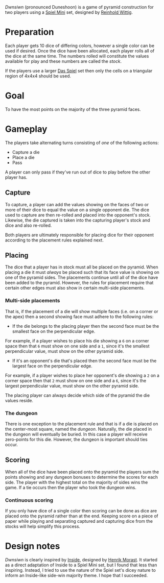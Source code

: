 *Dwnsiwn* (pronounced Duneshoon) is a game of pyramid construction for two players using a [Spiel Mini](http://boardgamegeek.com/boardgame/110073/spiel-mini) set, designed by [Reinhold Wittig](http://www.perlhuhn.de/).

Preparation
===========

Each player gets 10 dice of differing colors, however a single color can be used if desired.  Once the dice have been allocated, each player rolls all of the dice at the same time.  The numbers rolled will constitute the values available for play and these numbers are called the *stock*.

If the players use a larger  [Das Spiel](http://boardgamegeek.com/boardgame/2229/spiel) set then only the cells on a triangular region of 4x4x4 should be used.

Goal
====

To have the most points on the majority of the three pyramid faces.

Gameplay
========

The players take alternating turns consisting of *one* of the following actions:

 * Capture a die
 * Place a die
 * Pass
 
A player can only pass if they've run out of dice to play before the other player has.

Capture
-------

To capture, a player can add the values showing on the faces of two or more of their dice to equal the value on a single opponent die.  The dice used to capture are then re-rolled and placed into the opponent's stock.  Likewise, the die captured is taken into the capturing player's stock and dice and also re-rolled.

Both players are ultimately responsible for placing dice for their opponent according to the placement rules explained next.

Placing
-------

The dice that a player has in stock must all be placed on the pyramid.  When placing a die it must *always* be placed such that its face value is showing on one of the pyramid sides.  The placements continue until all of the dice have been added to the pyramid.  However, the rules for placement require that certain other edges must also show in certain multi-side placements.

### Multi-side placements

That is, if the placement of a die will show multiple faces (i.e. on a corner or the apex) then a second showing face must adhere to the following rules:

  - If the die belongs to the placing player then the second face must 
    be the smallest face on the perpendicular edge.

For example, if a player wishes to place his die showing a `6` on a corner space then that `6` must show on one side and a `1`, since it's the smallest perpendicular value, must show on the other pyramid side.

  - If it's an opponent's die that's placed then the second face must
    be the largest face on the perpendicular edge.

For example, if a player wishes to place her opponent's die showing a `2` on a corner space then that `2` must show on one side and a `6`, since it's the largest perpendicular value, must show on the other pyramid side.

The placing player can always decide which side of the pyramid the die values reside.

### The dungeon

There is one exception to the placement rule and that is if a die is placed on the center-most square, named the *dungeon*.  Naturally, the die placed in the dungeon will eventually be buried.  In this case a player will receive zero-points for this die.  However, the dungeon is important should ties occur.

Scoring
-------

When all of the dice have been placed onto the pyramid the players sum the points showing and any dungeon bonuses to determine the scores for each side.  The player with the highest total on the majority of sides wins the game.  If a tie occurs then the player who took the dungeon wins.

### Continuous scoring

If you only have dice of a single color then scoring can be done as dice are placed onto the pyramid rather than at the end.  Keeping score on a piece of paper while playing and separating captured and capturing dice from the stocks will help simplify this process.

Design notes
============

*Dwnsiwn* is clearly inspired by [Inside](http://boardgamegeek.com/boardgame/30179/inside), designed by [Henrik Morast](http://boardgamegeek.com/boardgamedesigner/9007/henrik-morast).  It started as a direct adaptation of Inside to a Spiel Mini set, but I found that less than inspiring.  Instead, I tried to use the nature of the Spiel set's dicey nature to inform an Inside-like side-win majority theme.  I hope that I succeeded.

